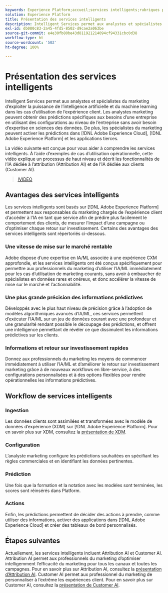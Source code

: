 ```yaml
---
keywords: Experience Platform;accueil;services intelligents;rubriques populaires;service intelligent;Service intelligent
solution: Experience Platform
title: Présentation des services intelligents
description: Intelligent Services permet aux analystes et spécialistes du marketing d’exploiter la puissance de l’intelligence artificielle et du machine learning dans les cas d’utilisation de l’expérience client. Les analystes marketing peuvent obtenir des prédictions spécifiques aux besoins d’une entreprise en utilisant des configurations au niveau de l’entreprise sans avoir besoin d’expertise en sciences des données. De plus, les spécialistes du marketing peuvent activer les prédictions dans Adobe Experience Cloud, Adobe Experience Platform et les applications tierces.
exl-id: db080c83-2a45-4fd5-8502-d9cae2a063be
source-git-commit: e4e30fb80be43d811921214094cf94331cbc0d38
workflow-type: ht
source-wordcount: '502'
ht-degree: 100%

---
```


# Présentation des services intelligents

Intelligent Services permet aux analystes et spécialistes du marketing d’exploiter la puissance de l’intelligence artificielle et du machine learning dans les cas d’utilisation de l’expérience client. Les analystes marketing peuvent obtenir des prédictions spécifiques aux besoins d’une entreprise en utilisant des configurations au niveau de l’entreprise sans avoir besoin d’expertise en sciences des données. De plus, les spécialistes du marketing peuvent activer les prédictions dans [!DNL Adobe Experience Cloud], [!DNL Adobe Experience Platform] et les applications tierces.

La vidéo suivante est conçue pour vous aider à comprendre les services intelligents. À lʼaide dʼexemples de cas dʼutilisation opérationnelle, cette vidéo explique un processus de haut niveau et décrit les fonctionnalités de lʼIA dédiée à lʼattribution (Attribution AI) et de lʼIA dédiée aux clients (Customer AI).

>[!VIDEO](https://video.tv.adobe.com/v/32654?learn=on&quality=12)

## Avantages des services intelligents

Les services intelligents sont basés sur [!DNL Adobe Experience Platform] et permettent aux responsables du marketing chargés de lʼexpérience client dʼaccéder à lʼIA en tant que service afin de prédire plus facilement le comportement des clients, de mesurer lʼimpact dʼune campagne ou dʼoptimiser chaque retour sur investissement. Certains des avantages des services intelligents sont répertoriés ci-dessous.

### Une vitesse de mise sur le marché rentable

Adobe dispose d’une expertise en IA/ML associée à une expérience CXM approfondie, et les services intelligents ont été conçus spécifiquement pour permettre aux professionnels du marketing d’utiliser l’IA/ML immédiatement pour les cas d’utilisation de marketing courants, sans avoir à embaucher de spécialistes en données rares et onéreux, et donc accélérer la vitesse de mise sur le marché et l’actionnabilité.

### Une plus grande précision des informations prédictives

Développés avec le plus haut niveau de précision grâce à l’adoption de modèles algorithmiques avancés d’IA/ML, ces services permettent d’exécuter l’IA/ML sur un jeu de données courant avec une profondeur et une granularité rendant possible le découpage des prédictions, et offrent une intelligence permettant de révéler ce que dissimulent les informations prédictives sur les clients.

### Informations et retour sur investissement rapides

Donnez aux professionnels du marketing les moyens de commencer immédiatement à utiliser l’IA/ML et d’améliorer le retour sur investissement marketing grâce à de nouveaux workflows en libre-service, à des configurations personnalisées et à des options flexibles pour rendre opérationnelles les informations prédictives.

## Workflow de services intelligents

### Ingestion

Les données clients sont assimilées et transformées avec le modèle de données d’expérience (XDM) sur [!DNL Adobe Experience Platform]. Pour en savoir plus sur XDM, consultez la [présentation de XDM](../xdm/home.md).

### Configuration

L’analyste marketing configure les prédictions souhaitées en spécifiant les règles commerciales et en identifiant les données pertinentes.

### Prédiction

Une fois que la formation et la notation avec les modèles sont terminées, les scores sont réinsérés dans Platform.

### Actions

Enfin, les prédictions permettent de décider des actions à prendre, comme utiliser des informations, activer des applications dans [!DNL Adobe Experience Cloud] et créer des tableaux de bord personnalisés.

## Étapes suivantes

Actuellement, les services intelligents incluent Attribution AI et Customer AI. Attribution AI permet aux professionnels du marketing d’optimiser intelligemment l’efficacité du marketing pour tous les canaux et toutes les campagnes. Pour en savoir plus sur Attribution AI, consultez la [présentation d’Attribution AI](./attribution-ai/overview.md). Customer AI permet aux professionnel du marketing de personnaliser à l’extrême les expériences client. Pour en savoir plus sur Customer AI, consultez la [présentation de Customer AI](./customer-ai/overview.md).
